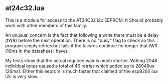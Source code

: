 at24c32.lua
----------
This is a module for access to the AT24C32 i2c EEPROM. It Should probably work with other members of this family.

An unusual concern is the fact that following a write there must be a delay (tWR) before the next operation. There is no "busy" flag to check so this program simply retries but fails if the failures continue for longer that tWR (10ms in the datasheet I have).

My tests show that the actual required wair is much shorter. Writing 2048 individual bytes caused a total of 46 retries which added up to 26049us (26ms). Either this eeprom is much faster that claimed of the esp8266 lua i2c is very slow...

